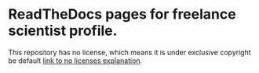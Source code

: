 # ReadTheDocs pages for freelance scientist profile.
This repository has no license, which means it is under exclusive copyright be default [link to no licenses explanation](https://choosealicense.com/no-permission/).
